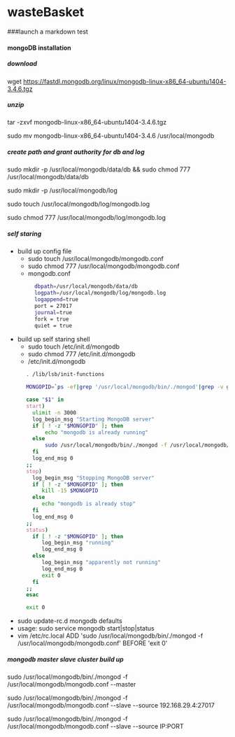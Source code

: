 # wasteBasket


###launch a markdown test


#### mongoDB installation

##### download
wget https://fastdl.mongodb.org/linux/mongodb-linux-x86_64-ubuntu1404-3.4.6.tgz

##### unzip
tar -zxvf mongodb-linux-x86_64-ubuntu1404-3.4.6.tgz

sudo mv mongodb-linux-x86_64-ubuntu1404-3.4.6  /usr/local/mongodb

##### create path and grant authority for db and log 
sudo mkdir -p /usr/local/mongodb/data/db
 && sudo chmod 777 /usr/local/mongodb/data/db

sudo mkdir -p /usr/local/mongodb/log

sudo touch /usr/local/mongodb/log/mongodb.log

sudo chmod 777 /usr/local/mongodb/log/mongodb.log

##### self staring
- build up config file
    - ​sudo touch /usr/local/mongodb/mongodb.conf
    - ​sudo chmod 777 /usr/local/mongodb/mongodb.conf
    - ​mongodb.conf
      ```Bash
        dbpath=/usr/local/mongodb/data/db
        logpath=/usr/local/mongodb/log/mongodb.log
        logappend=true
        port = 27017
        journal=true
        fork = true
        quiet = true

      ``` 
- build up self staring shell
    - ​sudo touch /etc/init.d/mongodb
    -  sudo chmod 777 /etc/init.d/mongodb
    -  /etc/init.d/mongodb
```Bash
      . /lib/lsb/init-functions
      
      MONGOPID=`ps -ef|grep '/usr/local/mongodb/bin/./mongod'|grep -v grep|awk '{print $2}'`

      case "$1" in
      start)
        ulimit -n 3000
        log_begin_msg "Starting MongoDB server"
        if [ ! -z "$MONGOPID" ]; then
            echo "mongodb is already running"
        else
            sudo /usr/local/mongodb/bin/./mongod -f /usr/local/mongodb/mongodb.conf
        fi
        log_end_msg 0
      ;;
      stop)
        log_begin_msg "Stopping MongoDB server"
        if [ ! -z "$MONGOPID" ]; then
           kill -15 $MONGOPID
        else
           echo "mongodb is already stop"
        fi
        log_end_msg 0
      ;;
      status)
        if [ ! -z "$MONGOPID" ]; then
           log_begin_msg "running"
           log_end_msg 0
        else
           log_begin_msg "apparently not running"
           log_end_msg 0
           exit 0
        fi
      ;;
      esac

      exit 0
``` 
  - sudo update-rc.d mongodb defaults
  - usage: sudo service mongodb start|stop|status
  - vim /etc/rc.local  ADD 'sudo /usr/local/mongodb/bin/./mongod -f /usr/local/mongodb/mongodb.conf' BEFORE 'exit 0'

##### mongodb master slave cluster build up
sudo /usr/local/mongodb/bin/./mongod -f /usr/local/mongodb/mongodb.conf --master

sudo /usr/local/mongodb/bin/./mongod -f /usr/local/mongodb/mongodb.conf
 --slave --source 192.168.29.4:27017

sudo /usr/local/mongodb/bin/./mongod -f /usr/local/mongodb/mongodb.conf
 --slave --source IP:PORT
